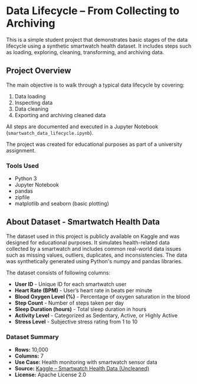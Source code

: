 # Data Lifecycle – From Collecting to Archiving

This is a simple student project that demonstrates basic stages of the data lifecycle using a synthetic smartwatch health dataset. It includes steps such as loading, exploring, cleaning, transforming, and archiving data.

## Project Overview

The main objective is to walk through a typical data lifecycle by covering:

1. Data loading
2. Inspecting data
3. Data cleaning
4. Exporting and archiving cleaned data 

All steps are documented and executed in a Jupyter Notebook (`smartwatch_data_lifecycle.ipynb`).

The project was created for educational purposes as part of a university assignment.

### Tools Used

- Python 3
- Jupyter Notebook
- pandas
- zipfile
- matplotlib and seaborn (basic plotting)

## About Dataset - Smartwatch Health Data

The dataset used in this project is publicly available on Kaggle and was designed for educational purposes.
It simulates health-related data collected by a smartwatch and includes common real-world data issues such as missing values, outliers, duplicates, and inconsistencies. The data was synthetically generated using Python's numpy and pandas libraries.

The dataset consists of following columns:

- **User ID** - Unique ID for each smartwatch user
- **Heart Rate (BPM)** - User’s heart rate in beats per minute
- **Blood Oxygen Level (%)** - Percentage of oxygen saturation in the blood
- **Step Count** - Number of steps taken per day
- **Sleep Duration (hours)** - Total sleep duration in hours
- **Activity Level** - Categorized as Sedentary, Active, or Highly Active
- **Stress Level** - Subjective stress rating from 1 to 10

### Dataset Summary
- **Rows:** 10,000  
- **Columns:** 7  
- **Use Case:** Health monitoring with smartwatch sensor data  
- **Source:** [Kaggle – Smartwatch Health Data (Uncleaned)](https://www.kaggle.com/datasets/mohammedarfathr/smartwatch-health-data-uncleaned)  
- **License:** Apache License 2.0

